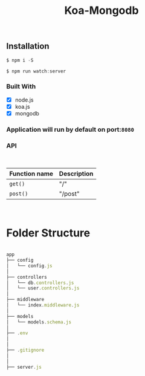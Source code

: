 <h1 align="center"> Koa-Mongodb </h1> <br>

## Installation

```javascript
$ npm i -S
```

```javascript
$ npm run watch:server
```

### Built With

- [x] node.js
- [x] koa.js
- [x] mongodb

### Application will run by default on port:`8080`<br>

<h3 align=""> API </h3> <br>

| Function name | Description |
| ------------- | ----------- |
| `get()`       | "/"         |
| `post()`      | "/post"     |

<br>

# Folder Structure

```javascript

app
├── config
│   └── config.js
│
├── controllers
│   └── db.controllers.js
│   └── user.controllers.js
│
├── middleware
│   └── index.middleware.js
│
├── models
│   └── models.schema.js
│
├── .env
│
│
├── .gitignore
│
│
├── server.js

```
